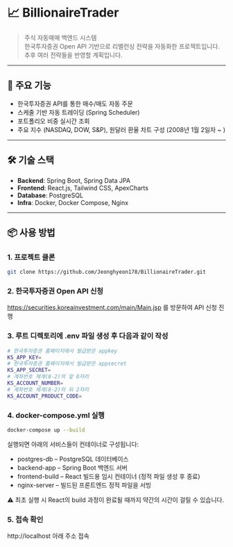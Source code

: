 # 📈 BillionaireTrader

> 주식 자동매매 백엔드 시스템  
> 한국투자증권 Open API 기반으로 리밸런싱 전략을 자동화한 프로젝트입니다.  
> 추후 여러 전략들을 반영할 계획입니다.

---

## 🚀 주요 기능

- 한국투자증권 API를 통한 매수/매도 자동 주문
- 스케줄 기반 자동 트레이딩 (Spring Scheduler)
- 포트폴리오 비중 실시간 조회
- 주요 지수 (NASDAQ, DOW, S&P), 원달러 환율 차트 구성 (2008년 1월 2일자 ~ )

---

## 🛠 기술 스택

- **Backend**: Spring Boot, Spring Data JPA
- **Frontend**: React.js, Tailwind CSS, ApexCharts
- **Database**: PostgreSQL
- **Infra**: Docker, Docker Compose, Nginx


---

## 📦 사용 방법

### 1. 프로젝트 클론

```bash
git clone https://github.com/Jeonghyeon178/BillionaireTrader.git
```

### 2. 한국투자증권 Open API 신청

https://securities.koreainvestment.com/main/Main.jsp 를 방문하여 API 신청 진행

### 3. 루트 디렉토리에 .env 파일 생성 후 다음과 같이 작성
```bash
# 한국투자증권 홈페이지에서 발급받은 appkey
KS_APP_KEY=
# 한국투자증권 홈페이지에서 발급받은 appsecret
KS_APP_SECRET=
# 계좌번호 체계(8-2)의 앞 8자리
KS_ACCOUNT_NUMBER=
# 계좌번호 체계(8-2)의 뒤 2자리
KS_ACCOUNT_PRODUCT_CODE=
```

### 4. docker-compose.yml 실행

```bash
docker-compose up --build
```

실행되면 아래의 서비스들이 컨테이너로 구성됩니다:  
- postgres-db – PostgreSQL 데이터베이스  
- backend-app – Spring Boot 백엔드 서버  
- frontend-build – React 빌드용 임시 컨테이너 (정적 파일 생성 후 종료)  
- nginx-server – 빌드된 프론트엔드 정적 파일을 서빙

⚠️ 최초 실행 시 React의 build 과정이 완료될 때까지 약간의 시간이 걸릴 수 있습니다.

### 5. 접속 확인

http://localhost 아래 주소 접속
